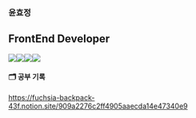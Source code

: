 ### 윤효정
## FrontEnd Developer

<img src="https://img.shields.io/badge/Next.js-000000?style=for-the-badge&logo=Next.js&logoColor=white"><img src="https://img.shields.io/badge/React-61DAFB?style=for-the-badge&logo=React&logoColor=black"><img src="https://img.shields.io/badge/Redux-764ABC?style=for-the-badge&logo=Redux&logoColor=purple"><img src="https://img.shields.io/badge/Tailwindcss-#06B6D4?style=for-the-badge&logo=Tailwindcss&logoColor=white">


#### 🗂️ 공부 기록


https://fuchsia-backpack-43f.notion.site/909a2276c2ff4905aaecda14e47340e9 

